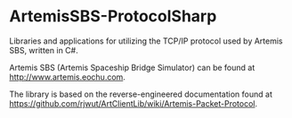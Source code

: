 ArtemisSBS-ProtocolSharp
========================

Libraries and applications for utilizing the TCP/IP protocol used by Artemis SBS, written in C#.

Artemis SBS (Artemis Spaceship Bridge Simulator) can be found at http://www.artemis.eochu.com.

The library is based on the reverse-engineered documentation found at https://github.com/rjwut/ArtClientLib/wiki/Artemis-Packet-Protocol.

